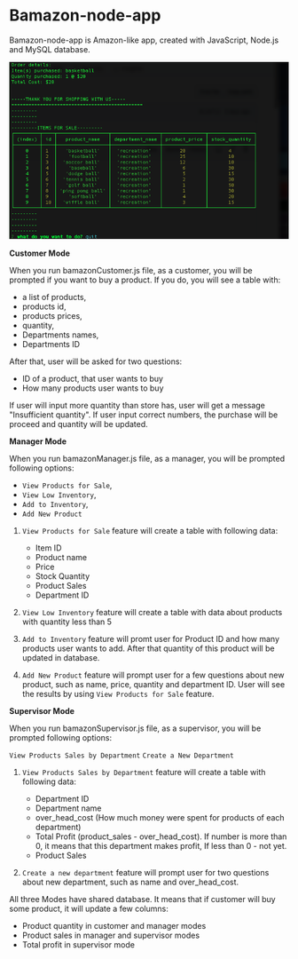 # Bamazon-node-app

Bamazon-node-app is Amazon-like app, created with JavaScript, Node.js and MySQL database.


![screenshot](bamazon.png)

**Customer Mode**

When you run bamazonCustomer.js file, as a customer, you will be prompted if you want to buy a product. If you do, you will see a table with:

 * a list of products, 
 * products id, 
 * products prices, 
 * quantity, 
 * Departments names,
 * Departments ID

 After that, user will be asked for two questions: 

 * ID of a product, that user wants to buy 
 * How many products user wants to buy

 If user will input more quantity than store has, user will get a message "Insufficient quantity".
 If user input correct numbers, the purchase will be proceed and quantity will be updated.

 **Manager Mode**

When you run bamazonManager.js file, as a manager, you will be prompted following options:

* `View Products for Sale`,
* `View Low Inventory`,
* `Add to Inventory`,
* `Add New Product`

1. `View Products for Sale` feature will create a table with following data: 
    * Item ID
    * Product name
    * Price
    * Stock Quantity
    * Product Sales
    * Department ID

2. `View Low Inventory` feature will create a table with data about products with quantity less than 5
3. `Add to Inventory` feature will promt user for Product ID and how many products user wants to add. After that quantity of this product will be updated in database.
4. `Add New Product` feature will prompt user for a few questions about new product, such as name, price, quantity and department ID. User will see the results by using `View Products for Sale` feature.

**Supervisor Mode**

When you run bamazonSupervisor.js file, as a supervisor, you will be prompted following options:

`View Products Sales by Department`
`Create a New Department`

1. `View Products Sales by Department` feature will create a table with following data: 

    * Department ID
    * Department name
    * over_head_cost (How much money were spent for products of each department)
    * Total Profit (product_sales - over_head_cost). If number is more than 0, it means that this department makes profit, If less than 0 - not yet.
    * Product Sales

2. `Create a new department` feature will prompt user for two questions about new department, such as name and over_head_cost.

All three Modes have shared database. It means that if customer will buy some product, it will update a few columns:

* Product quantity in customer and manager modes
* Product sales in manager and supervisor modes
* Total profit in supervisor mode

